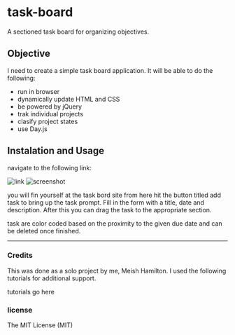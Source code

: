# task-board

A sectioned task board for organizing objectives.

## Objective

I need to create a simple task board application. It will be able to do the following:

- run in browser
- dynamically update HTML and CSS
- be powered by jQuery
- trak individual projects
- clasify project states
- use Day.js

## Instalation and Usage

navigate to the following link:

![link]()
![screenshot]()

you will fin yourself at the task bord site from here hit the button titled add task to bring up the task prompt. Fill in the form with a title, date and description. After this you can drag the task to the appropriate section.

task are color coded based on the proximity to the given due date and can be deleted once finished.

---

### Credits

This was done as a solo project by me, Meish Hamilton. I used the following tutorials for additional support.

tutorials go here

### license

The MIT License (MIT)
